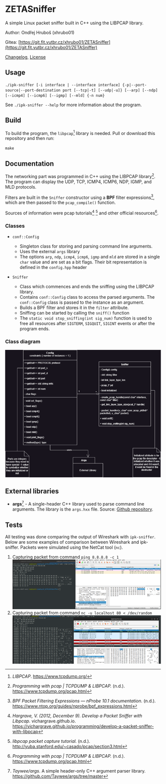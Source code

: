 # ZETASniffer

A simple Linux packet sniffer built in C++ using the LIBPCAP library.

Author: Ondřej Hruboš (xhrubo01)

Gitea: [https://git.fit.vutbr.cz/xhrubo01/ZETASniffer](https://git.fit.vutbr.cz/xhrubo01/ZETASniffer)

[Changelog](CHANGELOG.md), [License](LICENSE)

## Usage

`./ipk-sniffer [-i interface | --interface interface] {-p|--port-source|--port-destination port [--tcp|-t] [--udp|-u]} [--arp] [--ndp] [--icmp4] [--icmp6] [--igmp] [--mld] {-n num}`

See `./ipk-sniffer --help` for more information about the program.

## Build

To build the program, the `libpcap`[^6] library is needed.
Pull or download this repository and then run:

`make`

## Documentation
The networking part was programmed in C++ using the LIBPCAP library[^3]. The program can display the UDP, TCP, ICMP4, ICMP6, NDP, IGMP, and MLD protocols.

Filters are built in the `Sniffer` constructor using a **BPF** filter expressions[^2], which are then passed to the `pcap_compile()` function.

Sources of information were pcap tutorials[^1] [^4] and other official resources[^3].

### Classes
- `conf::Config`
    - Singleton class for storing and parsing command line arguments.
    - Uses the external `args` library
    - The options `arp`, `ndp`, `icmp4`, `icmp6`, `igmp` and `mld` are stored in a single `char` value and are set as a bit flags. Their bit representation is defined in the `config.hpp` header

- `Sniffer`
    - Class which commences and ends the sniffing using the LIBPCAP library.
    - Contains `conf::Config` class to access the parsed arguments. The `conf::Config` class is passed to the instance as an argument.
    - Builds a BPF filter and stores it in the `filter` attribute.
    - Sniffing can be started by calling the `sniff()` function
    - The `static void stop_sniffing(int sig_num)` function is used to free all resources after `SIGTERM`, `SIGQUIT`, `SIGINT` events or after the program ends.

### Class diagram
![Class diagram](doc/class-diagram.png "Class diagram")

## External libraries

- **args**[^5] - A single-header C++ library used to parse command line arguments. The library is the `args.hxx` file. Source: [Github repository](https://github.com/Taywee/args).

## Tests
All testing was done comparing the output of Wireshark with `ipk-sniffer`. Below are some examples of comparison between Wireshark and ipk-sniffer. 
Packets were simulated using the NetCat tool (`nc`).

1. Capturing packet from command `ping 8.8.8.8 -c 1`
![Captring packet from ping](./doc/wireshark-compare-1.png "Capturing packet from ping")
2. Capturing packet from command `nc -u localhost 80 < /dev/random`
![Capturing packet from nc -u](./doc/wireshark-compare-2.png "Capturing packet from nc -u")

<!--- Resources --->
[^1]: *Hargrave, V. (2012, December 9). Develop a Packet Sniffer with Libpcap.* vichargrave.github.io. https://vichargrave.github.io/programming/develop-a-packet-sniffer-with-libpcap
[^2]: *BPF Packet Filtering Expressions — nProbe 10.1 documentation.* (n.d.). https://www.ntop.org/guides/nprobe/bpf_expressions.html
[^3]: *Programming with pcap | TCPDUMP & LIBPCAP.* (n.d.). https://www.tcpdump.org/pcap.html
[^4]: *libpcap packet capture tutorial.* (n.d.). http://yuba.stanford.edu/~casado/pcap/section3.html
[^5]: *Taywee/args*. A simple header-only C++ argument parser library. https://github.com/Taywee/args/tree/master
[^6]: *LIBPCAP*. https://www.tcpdump.org/
